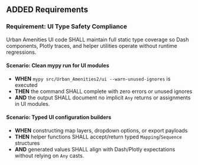 ## ADDED Requirements
### Requirement: UI Type Safety Compliance
Urban Amenities UI code SHALL maintain full static type coverage so Dash components, Plotly traces, and helper utilities operate without runtime regressions.

#### Scenario: Clean mypy run for UI modules
- **WHEN** `mypy src/Urban_Amenities2/ui --warn-unused-ignores` is executed
- **THEN** the command SHALL complete with zero errors or unused ignores
- **AND** the output SHALL document no implicit `Any` returns or assignments in UI modules.

#### Scenario: Typed UI configuration builders
- **WHEN** constructing map layers, dropdown options, or export payloads
- **THEN** helper functions SHALL accept/return typed `Mapping`/`Sequence` structures
- **AND** generated values SHALL align with Dash/Plotly expectations without relying on `Any` casts.
